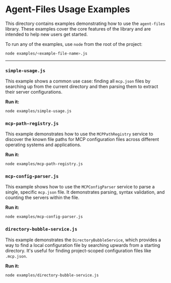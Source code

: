 # Agent-Files Usage Examples

This directory contains examples demonstrating how to use the `agent-files` library. These examples cover the core features of the library and are intended to help new users get started.

To run any of the examples, use `node` from the root of the project:

```bash
node examples/<example-file-name>.js
```

---

### `simple-usage.js`

This example shows a common use case: finding all `mcp.json` files by searching up from the current directory and then parsing them to extract their server configurations.

**Run it:**
```bash
node examples/simple-usage.js
```

### `mcp-path-registry.js`

This example demonstrates how to use the `MCPPathRegistry` service to discover the known file paths for MCP configuration files across different operating systems and applications.

**Run it:**
```bash
node examples/mcp-path-registry.js
```

### `mcp-config-parser.js`

This example shows how to use the `MCPConfigParser` service to parse a single, specific `mcp.json` file. It demonstrates parsing, syntax validation, and counting the servers within the file.

**Run it:**
```bash
node examples/mcp-config-parser.js
```

### `directory-bubble-service.js`

This example demonstrates the `DirectoryBubbleService`, which provides a way to find a local configuration file by searching upwards from a starting directory. It's useful for finding project-scoped configuration files like `.mcp.json`.

**Run it:**
```bash
node examples/directory-bubble-service.js
```
